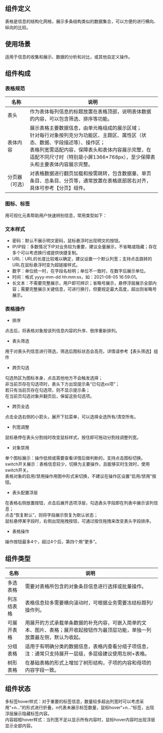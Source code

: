 ## 组件定义

表格是信息的结构化网格，展示多条结构类似的数据集合，可以方便的进行横向、纵向的比较。

## 使用场景

适用于信息的收集和展示、数据的分析和对比，或其他自定义操作。

## 组件构成

### 表格规范

| 名称 | 说明  |
| --- | ---  |
| 表头 | 作为表体每列信息的标题放置在表格顶部，说明表体数据的内容，可以包含筛选、排序等功能。 |
| 表体内容 | 展示表格主要数据信息，由单元格组成的展示区域；<br/>针对每行对象按列克分为功能区、主题区、属性区（状态、数据、字段描述等）、操作区；<br/>表格列宽需适配内容，保障表头和表体内容展示完整，在适配不同尺寸时（特别是小屏1366*768px），至少保障表头和主要表体内容展示完整。 |
| 分页器（可选） | 对表格数据进行翻页加载和按需跳转，包含数据量、单页条目、总条目、分页等，通常放置在表格底部居右对齐，具体可参考【分页】组件。 |

### 图标、标签

用可视化元素帮助用户快速辨别信息，常用类型如下：

### 文本样式

- 密码：默认不展示明文密码，鼠标悬浮时出现明文的按钮。<br/>
- IP/IP段：多数情况下IP对业务较为重要，建议全量展示，不省略或隐藏；存在多个可以考虑换行或提供快捷复制。<br/>
- URL：URL的长度比较难以确定，建议设置一个默认列宽；支持点击跳转的URL在鼠标悬浮时变为超链接样式。<br/>
- 数字：单位统一时，在字段名标明；单位不一致时，在数字后展示单位。<br/>
- 时间：格式 yyyy-mm-dd  hh:mm:ss，如：2021-08-05  16:59:01。<br/>
- 长文本：不需要完整展示，用户即可辨识；省略号展示，悬停浮层展示全部内容；需要完整展示关键信息，可进行换行，但要规定最大高度，超出则省略号展示。

### 表格操作

- 排序

点击后，将表格对象按该列信息内容的升序、倒序重新排列。

- 表头筛选

用于对表头列信息进行筛选，筛选后图标状态会高亮，详情请参考【表头筛选】组件

- 跨页勾选

勾选热区为图标本身，点击其他地方不会触发选择；<br/>
非当前页存在勾选项时，表头下方出现提示条“已勾选xx项”；<br/>
若只有当前页存在勾选项，则不显示提示条；<br/>
在当前页勾选对象并翻页后，保留这些勾选项。<br/>

- 跨页全选

点击全选右侧的小箭头，展开下拉菜单，可以选择全选所有/清空所有。

- 列宽调整

鼠标悬停在表头分割线时改变鼠标样式，按住即可拖动分割线调整列宽。

- 对象禁用

单个图标展示：操作低频或需要查看详情后做判断的，支持点击图标切换。<br/>
switch开关展示：表格信息较少，切换为主要操作，且能够实时生效时，使用switch开关。<br/>
表格对象的启用/禁用操作用图中形式来切换，不建议在操作区设置“启用/禁用”按钮。<br/>

- 表头配置浮层

在表格右侧放置按钮，点击后展开选项浮层，勾选表头字段即在列表中展示该列信息；<br/>
点击“恢复默认”，则将字段展示恢复为默认状态；<br/>
鼠标悬停某字段时，右侧出现拖拽按钮，可通过按住拖拽来改变表头字段排序。<br/>

- 表格操作

操作按钮最多4个，超过4个后，第四个用“更多”。

## 组件类型

| 名称 | 说明  |
| --- | ---  |
|多选表格|需要对表格所包含的对象条目信息进行选择或批量操作。|
|列冻结表格|表格信息较多需要横向滚动时，可根据业务需要冻结标题列/操作列。|
|可展开表格|用展开的方式承载单条数据的补充内容，可嵌入简单的文本、图片、表格；展开收起按钮作为最顶层功能，单独一列放置最左侧，默认为收起。|
|分组表格|适用于有明确分类的数据信息，表格内查看分组子项信息，注：通常只支持展开一层级，多层级建议使用左树+表格。|
|树形表格|在基础表格的形式上增加了树形结构，子项的内容和母项的内容字段一致。|

## 组件状态

多标签hover样式：对于重要的标签信息，数量较多超出列宽时可以考虑采用“+n…”的形式进行折叠，n代表未展示标签数量，鼠标hover“+n…”标签，出现浮层展示隐藏标签内容。<br/>
内容超框hover样式：当列宽不足以显示所有内容时，鼠标hover内容时出现浮层显示全部内容。<br/>
